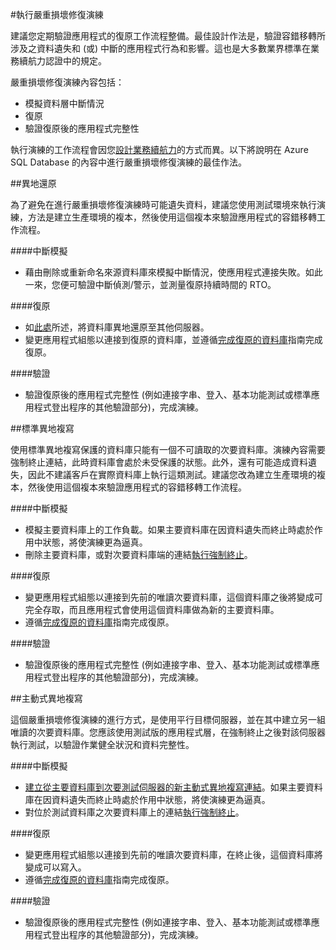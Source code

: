 <properties 
   pageTitle="SQL Database 嚴重損壞修復演練" 
   description="了解使用 Azure SQL Database 執行嚴重損壞修復演練的指引和最佳作法，以協助確保您的關鍵性商務應用程式在失敗和中斷時可迅速復原。" 
   services="sql-database" 
   documentationCenter="" 
   authors="mihaelablendea" 
   manager="jeffreyg" 
   editor="monicar"/>

<tags
   ms.service="sql-database"
   ms.devlang="NA"
   ms.topic="article"
   ms.tgt_pltfrm="NA"
   ms.workload="data-management" 
   ms.date="04/13/2015"
   ms.author="mihaelab"/>

#執行嚴重損壞修復演練

建議您定期驗證應用程式的復原工作流程整備。最佳設計作法是，驗證容錯移轉所涉及之資料遺失和 (或) 中斷的應用程式行為和影響。這也是大多數業界標準在業務續航力認證中的規定。

嚴重損壞修復演練內容包括：

- 模擬資料層中斷情況
- 復原 
- 驗證復原後的應用程式完整性

執行演練的工作流程會因您[設計業務續航力](sql-database-business-continuity.md)的方式而異。以下將說明在 Azure SQL Database 的內容中進行嚴重損壞修復演練的最佳作法。

##異地還原

為了避免在進行嚴重損壞修復演練時可能遺失資料，建議您使用測試環境來執行演練，方法是建立生產環境的複本，然後使用這個複本來驗證應用程式的容錯移轉工作流程。
 
####中斷模擬

- 藉由刪除或重新命名來源資料庫來模擬中斷情況，使應用程式連接失敗。如此一來，您便可驗證中斷偵測/警示，並測量復原持續時間的 RTO。

####復原

- 如[此處](sql-database-disaster-recovery.md)所述，將資料庫異地還原至其他伺服器。 
- 變更應用程式組態以連接到復原的資料庫，並遵循[完成復原的資料庫](sql-database-recovered-finalize.md)指南完成復原。

####驗證

- 驗證復原後的應用程式完整性 (例如連接字串、登入、基本功能測試或標準應用程式登出程序的其他驗證部分)，完成演練。

##標準異地複寫

使用標準異地複寫保護的資料庫只能有一個不可讀取的次要資料庫。演練內容需要強制終止連結，此時資料庫會處於未受保護的狀態。此外，還有可能造成資料遺失，因此不建議客戶在實際資料庫上執行這類測試。建議您改為建立生產環境的複本，然後使用這個複本來驗證應用程式的容錯移轉工作流程。

####中斷模擬

- 模擬主要資料庫上的工作負載。如果主要資料庫在因資料遺失而終止時處於作用中狀態，將使演練更為逼真。
- 刪除主要資料庫，或對次要資料庫端的連結[執行強制終止](sql-database-disaster-recovery.md)。

####復原

- 變更應用程式組態以連接到先前的唯讀次要資料庫，這個資料庫之後將變成可完全存取，而且應用程式會使用這個資料庫做為新的主要資料庫。 
- 遵循[完成復原的資料庫](sql-database-recovered-finalize.md)指南完成復原。

####驗證

- 驗證復原後的應用程式完整性 (例如連接字串、登入、基本功能測試或標準應用程式登出程序的其他驗證部分)，完成演練。

##主動式異地複寫

這個嚴重損壞修復演練的進行方式，是使用平行目標伺服器，並在其中建立另一組唯讀的次要資料庫。您應該使用測試版的應用程式層，在強制終止之後對該伺服器執行測試，以驗證作業健全狀況和資料完整性。

####中斷模擬

- [建立從主要資料庫到次要測試伺服器的新主動式異地複寫連結](sql-database-business-continuity-design.md)。如果主要資料庫在因資料遺失而終止時處於作用中狀態，將使演練更為逼真。
- 對位於測試資料庫之次要資料庫上的連結[執行強制終止](sql-database-disaster-recovery.md)。

####復原

- 變更應用程式組態以連接到先前的唯讀次要資料庫，在終止後，這個資料庫將變成可以寫入。
- 遵循[完成復原的資料庫](sql-database-recovered-finalize.md)指南完成復原。

####驗證

- 驗證復原後的應用程式完整性 (例如連接字串、登入、基本功能測試或標準應用程式登出程序的其他驗證部分)，完成演練。

<!---HONumber=58-->